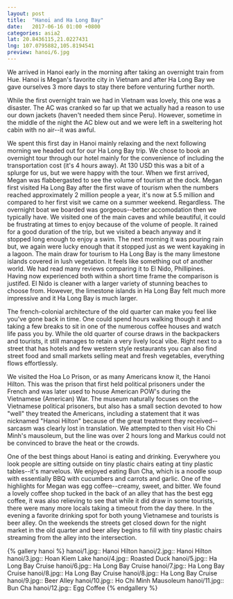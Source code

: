 ```yaml
---
layout: post
title:  "Hanoi and Ha Long Bay"
date:   2017-06-16 01:00 +0800
categories: asia2
lat: 20.8436115,21.0227431
lng: 107.0795882,105.8194541
preview: hanoi/6.jpg
---
```


We arrived in Hanoi early in the morning after taking an overnight train from Hue. Hanoi is Megan's favorite city in Vietnam and after Ha Long Bay we gave ourselves 3 more days to stay there before
venturing further north.

<!--more-->

While the first overnight train we had in Vietnam was lovely, this one was a disaster. The AC was cranked so far
up that we actually had a reason to use our down jackets (haven't needed them since Peru). However, sometime in the middle of the night the AC blew out and we were left in a sweltering hot cabin
with no air--it was awful.

We spent this first day in Hanoi mainly relaxing and the next following morning we headed out for our Ha Long Bay trip. We chose to book an overnight tour through our hotel mainly for the convenience
of including the transportation cost (it's 4 hours away). At 130 USD this was a bit of a splurge for us, but we were happy with the tour. When we first arrived, Megan was flabbergasted to see
the volume of tourism at the dock. Megan first visited Ha Long Bay after the first wave of tourism when the numbers reached approximately 2 million people a year, it's now at 5.5 million and compared
to her first visit we came on a summer weekend. Regardless. The overnight boat we boarded was gorgeous--better accomodation then we typically have. We visited one of the main caves and while
beautiful, it could be frustrating at times to enjoy because of the volume of people. It rained for a good duration of the trip, but we visited a beach anyway and it stopped long enough to enjoy 
a swim. The next morning it was pouring rain but, we again were lucky enough that it stopped just as we went kayaking in a lagoon. The main draw for tourism to Ha Long Bay is the many limestone
islands covered in lush vegetation. It feels like something out of another world. We had read many reviews comparing it to El Nido, Phillipines. Having now experienced both within a short time 
frame the comparison is justifed. El Nido is cleaner with a larger variety of stunning beaches to choose from. However, the limestone islands in Ha Long Bay felt much more impressive and it Ha Long
Bay is much larger.

The french-colonial architecture of the old quarter
can make you feel like you've gone back in time. One could spend hours walking though it and taking a few breaks to sit in one of the numerous coffee houses and watch life pass you by. While the 
old quarter of course draws in the backpackers and tourists, it still manages to retain a very lively local vibe. Right next to a street that has hotels and few western style restaurants you 
can also find street food and small markets selling meat and fresh vegetables, everything flows effortlessly. 

We visited the Hoa Lo Prison, or as many Americans know it, the Hanoi Hilton. This was the prison that first held political prisoners under the French and was later used to house American POW's
during the Vietnamese (American) War. The museum naturally focuses on the Vietnamese political prisoners, but also has a small section devoted to how "well" they treated the Americans, including 
a statement that it was nicknamed "Hanoi Hilton" because of the great treatment they received--sarcasm was clearly lost in translation. We attempted to then visit Ho Chi Minh's mausoleum, but the 
line was over 2 hours long and Markus could not be convinced to brave the heat or the crowds.

One of the best things about Hanoi is eating and drinking. Everywhere you look people are sitting outside on tiny plastic chairs eating at tiny plastic tables--it's marvelous. We enjoyed eating
Bun Cha, which is a noodle soup with essentially BBQ with cucumbers and carrots and garlic. One of the highlights for Megan was egg coffee--creamy, sweet, and bitter. We found a lovely 
coffee shop tucked in the back of an alley that has the best egg coffee, it was also relieving to see that while it did draw in some tourists, there were many more locals taking a timeout from 
the day there. In the evening a favorite drinking spot for both young Vietnamese and tourists is beer alley. On the weekends the streets get closed down for the night market in the old quarter 
and beer alley begins to fill with tiny plastic chairs streaming from the alley into the intersection.

{% gallery hanoi %}
hanoi/1.jpg:: Hanoi Hilton
hanoi/2.jpg:: Hanoi Hilton
hanoi/3.jpg:: Hoan Kiem Lake
hanoi/4.jpg:: Roasted Duck
hanoi/5.jpg:: Ha Long Bay Cruise
hanoi/6.jpg:: Ha Long Bay Cruise
hanoi/7.jpg:: Ha Long Bay Cruise
hanoi/8.jpg:: Ha Long Bay Cruise
hanoi/8.jpg:: Ha Long Bay Cruise
hanoi/9.jpg:: Beer Alley
hanoi/10.jpg:: Ho Chi Minh Mausoleum
hanoi/11.jpg:: Bun Cha
hanoi/12.jpg:: Egg Coffee
{% endgallery %}